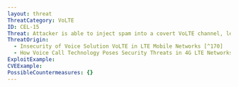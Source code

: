 ```yaml
---
layout: threat
ThreatCategory: VoLTE
ID: CEL-15
Threat: Attacker is able to inject spam into a covert VoLTE channel, leading to excessive charges for the handset owner
ThreatOrigin:
  - Insecurity of Voice Solution VoLTE in LTE Mobile Networks [^170]
  - How Voice Call Technology Poses Security Threats in 4G LTE Networks [^181]
ExploitExample:
CVEExample:
PossibleCountermeasures: {}
---
```

